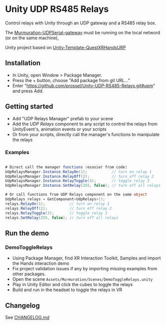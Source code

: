 # Unity UDP RS485 Relays

Control relays with Unity through an UDP gateway and a RS485 relay box.

The [Murmuration-UDPSerial-gateway](https://github.com/prossel/Murmuration-UDPSerial-gateway) must be running on the local netword (or on the same machine),

Unity project based on [Unity-Template-QuestXRHandsURP](https://github.com/prossel/Unity-Template-QuestXRHandsURP)

## Installation

* In Unity, open Window > Package Manager.
* Press the + button, choose "Add package from git URL..."
* Enter "https://github.com/prossel/Unity-UDP-RS485-Relays.git#upm" and press Add.

## Getting started

* Add "UDP Relays Manager" prefab to your scene
* Add the *UDP Relays* component to any script to control the relays from UnityEvent's, animation events or your scripts
* Or from your scripts, directly call the manager's functions to manipulate the relays

### Examples

```C#

# Direct call the manager functions (esasier from code)
UdpRelaysManager.Instance.RelayOn(1);           // turn on relay 1
UdpRelaysManager.Instance.RelayOff(2);          // turn off relay 2
UdpRelaysManager.Instance.RelayToggle(3);       // toggle relay 3
UdpRelaysManager.Instance.SetRelay(255, false); // turn off all relays

# Or call functions from UDP Relays component on the same object
UdpRelays relays = GetComponent<UdpRelays>();
relays.RelayOn(1);           // turn on relay 1
relays.RelayOff(2);          // turn off relay 2
relays.RelayToggle(3);       // toggle relay 3
relays.SetRelay(255, false); // turn off all relays

```

## Run the demo

### DemoToggleRelays

* Using Package Manager, find XR Interaction Toolkit, Samples and import the Hands interaction demo
* Fix project validation issues if any by importing missing examples from other packages.
* Open the scene `Assets/Murmuration/Scenes/DemoToggleRelays.unity`
* Play in Unity Editor and click the cubes to toggle the relays
* Build and run in the headset to toggle the relays in VR

## Changelog

See [CHANGELOG.md](CHANGELOG.md)